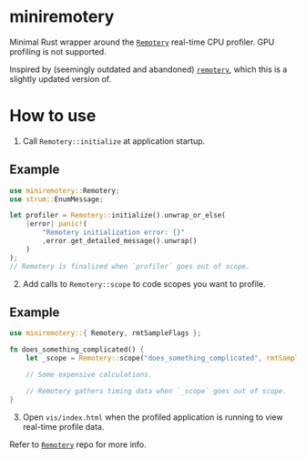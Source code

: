 # miniremotery

Minimal Rust wrapper around the [`Remotery`](https://github.com/Celtoys/Remotery) real-time CPU profiler.
GPU profiling is not supported.

Inspired by (seemingly outdated and abandoned) [`remotery`](https://docs.rs/remotery/0.1.2/remotery/),
which this is a slightly updated version of.

# How to use
1) Call `Remotery::initialize` at application startup.
## Example
```rust
use miniremotery::Remotery;
use strum::EnumMessage;

let profiler = Remotery::initialize().unwrap_or_else(
    |error| panic!(
        "Remotery initialization error: {}"
        ,error.get_detailed_message().unwrap()
    )
);
// Remotery is finalized when `profiler` goes out of scope.
```
2) Add calls to `Remotery::scope` to code scopes you want to profile.
## Example
```rust
use miniremotery::{ Remotery, rmtSampleFlags };

fn does_something_complicated() {
    let _scope = Remotery::scope("does_something_complicated", rmtSampleFlags::RMTSF_None);

    // Some expensive calculations.

    // Remotery gathers timing data when `_scope` goes out of scope.
}
```
3) Open `vis/index.html` when the profiled application is running to view real-time profile data.

Refer to [`Remotery`](https://github.com/Celtoys/Remotery) repo for more info.